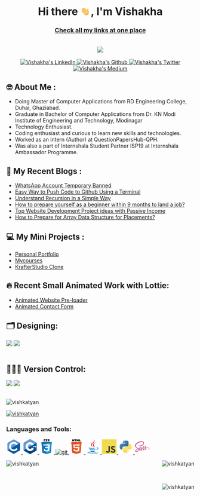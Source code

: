 
<div align="center">
<!--   <img src="https://user-images.githubusercontent.com/82721870/213884120-1a3ba595-1dcf-43fe-aff3-554c4386f7e2.png"> -->
  <h1>Hi there  <img src="https://github.com/eramkhann/eramkhann/blob/main/waving-hand-joypixels.gif" width="28">, I'm Vishakha </h1> 
  <h3> <a href="https://linktr.ee/vishkatyan"> Check all my links at one place </a> </h3> <br/>
  </div>
<div id="header" align="center">
  <img src="https://media.giphy.com/media/M9gbBd9nbDrOTu1Mqx/giphy.gif" width="100"/>
</div>
<p align="center">
<div id="badges" align="center">
  <a href="https://www.linkedin.com/in/vishkatyan/">
    <img src="https://img.shields.io/badge/LinkedIn-blue?style=for-the-badge&logo=linkedin&logoColor=white" alt="Vishakha's LinkedIn"/>
  </a>
   <a href="https://github.com/vishkatyan">
    <img src="https://img.shields.io/badge/Github-black?style=for-the-badge&logo=github&logoColor=white" alt="Vishakha's Github"/>
  </a>
  <a href="https://twitter.com/Vishkatyan">
    <img src="https://img.shields.io/badge/Twitter-blue?style=for-the-badge&logo=twitter&logoColor=white" alt="Vishakha's Twitter"/>
  </a>
  <a href="https://medium.com/@vish_katyan">
    <img src="https://img.shields.io/badge/Medium-12100E?style=for-the-badge&logo=medium&logoColor=white" alt="Vishakha's Medium"/>
  </a>
  
</div>
</p>

## 🤓 About Me :
- Doing Master of Computer Applications from RD Engineering College, Duhai, Ghaziabad.
- Graduate in Bachelor of Computer Applications from  Dr. KN Modi Institute of Engineering and Technology, Modinagar
- Technology Enthusiast.
- Coding enthusiast and curious to learn new skills and technologies.
- Worked as an intern (Author) at QuestionPapersHub-QPH. 
- Was also a part of Internshala Student Partner ISP19 at Internshala Ambassador Programme.

## 📝 My Recent Blogs :

- [WhatsApp Account Temporary Banned](https://medium.com/@vishkatyan/whatsapp-account-temporary-banned-12259fd71fb0) <br/>
- [Easy Way to Push Code to Github Using a Terminal](https://medium.com/@vish_katyan/easy-way-to-push-code-to-github-using-a-terminal-41a1c2856542) <br/>
- [Understand Recursion in a Simple Way](https://sharmavishakha1209.wixsite.com/blog-tech/post/understand-recursion-in-a-simple-way) <br/>
- [How to prepare yourself as a beginner within 9 months to land a job?](https://sharmavishakha1209.wixsite.com/blog-tech/post/how-to-prepare-yourself-as-a-beginner-in-9-months-to-crack-big-companies)
- [Top Website Development Project ideas with Passive Income](https://sharmavishakha1209.wixsite.com/blog-tech/post/top-website-development-project-ideas-with-passive-income)
- [How to Prepare for Array Data Structure for Placements?](https://sharmavishakha1209.wixsite.com/blog-tech/post/how-to-prepare-for-array-data-structure-for-placements)

## 💻 My Mini Projects :
- [ Personal Portfolio ](https://vishkatyan.netlify.app/)
- [ Mycourses ](https://mycoursespage.netlify.app/)
- [ KrafterStudio Clone ](https://krafterstudioclone.netlify.app)

## 🔥 Recent Small Animated Work with Lottie:
- [Animated Website Pre-loader](https://css-loader-animation.netlify.app/)
- [Animated Contact Form](https://contact-form-animated.netlify.app/)

## 🗂 Designing:
<div align="left">
  <img src="https://img.shields.io/badge/Canva-%2300C4CC.svg?style=for-the-badge&logo=Canva&logoColor=white">
    <img src="https://img.shields.io/badge/Framer-black?style=for-the-badge&logo=framer&logoColor=blue">
  </div>
<br/>

## 👩🏻‍💻 Version Control:
<div align="left">
  <img src="https://img.shields.io/badge/git-%23F05033.svg?style=for-the-badge&logo=git&logoColor=white">
    <img src="https://img.shields.io/badge/Github-black?style=for-the-badge&logo=github&logoColor=white">
  </div>
<br/>

<p align="left"> <img src="https://komarev.com/ghpvc/?username=vishkatyan&label=Profile%20views&color=0e75b6&style=flat" alt="vishkatyan" /> </p>

<p align="left"> <a href="https://twitter.com/vishkatyan" target="blank"><img src="https://img.shields.io/twitter/follow/vishkatyan?logo=twitter&style=for-the-badge" alt="vishkatyan" /></a> </p>

<h3 align="left">Languages and Tools:</h3>
<p align="left"> <a href="https://www.cprogramming.com/" target="_blank" rel="noreferrer"> <img src="https://raw.githubusercontent.com/devicons/devicon/master/icons/c/c-original.svg" alt="c" width="40" height="40"/> </a> <a href="https://www.w3schools.com/cpp/" target="_blank" rel="noreferrer"> <img src="https://raw.githubusercontent.com/devicons/devicon/master/icons/cplusplus/cplusplus-original.svg" alt="cplusplus" width="40" height="40"/> </a> <a href="https://www.w3schools.com/css/" target="_blank" rel="noreferrer"> <img src="https://raw.githubusercontent.com/devicons/devicon/master/icons/css3/css3-original-wordmark.svg" alt="css3" width="40" height="40"/> </a> <a href="https://git-scm.com/" target="_blank" rel="noreferrer"> <img src="https://www.vectorlogo.zone/logos/git-scm/git-scm-icon.svg" alt="git" width="40" height="40"/> </a> <a href="https://www.w3.org/html/" target="_blank" rel="noreferrer"> <img src="https://raw.githubusercontent.com/devicons/devicon/master/icons/html5/html5-original-wordmark.svg" alt="html5" width="40" height="40"/> </a> <a href="https://www.java.com" target="_blank" rel="noreferrer"> <img src="https://raw.githubusercontent.com/devicons/devicon/master/icons/java/java-original.svg" alt="java" width="40" height="40"/> </a> <a href="https://developer.mozilla.org/en-US/docs/Web/JavaScript" target="_blank" rel="noreferrer"> <img src="https://raw.githubusercontent.com/devicons/devicon/master/icons/javascript/javascript-original.svg" alt="javascript" width="40" height="40"/> </a> <a href="https://www.python.org" target="_blank" rel="noreferrer"> <img src="https://raw.githubusercontent.com/devicons/devicon/master/icons/python/python-original.svg" alt="python" width="40" height="40"/> </a> <a href="https://sass-lang.com" target="_blank" rel="noreferrer"> <img src="https://raw.githubusercontent.com/devicons/devicon/master/icons/sass/sass-original.svg" alt="sass" width="40" height="40"/> </a> </p>

<p><img align="left" top="20px" src="https://github-readme-stats.vercel.app/api/top-langs?username=vishkatyan&show_icons=true&locale=en&theme=tokyonight" alt="vishkatyan" /></p>

<p>&nbsp;<img align="right" src="https://github-readme-stats.vercel.app/api?username=vishkatyan&show_icons=true&locale=en&theme=tokyonight" alt="vishkatyan" /></p>
<br/>
<p><img align="right" src="https://github-readme-streak-stats.herokuapp.com/?user=vishkatyan&theme=tokyonight" alt="vishkatyan" /></p>

<!--
**vishkatyan/vishkatyan** is a ✨ _special_ ✨ repository because its `README.md` (this file) appears on your GitHub profile.

Here are some ideas to get you started:
- 🔭 I’m currently working for ... Timidlly India Pvt. Ltd.
- 🔭 I’m currently the Founder of ... Internship Alerts
- 🌱 I’m currently learning ... Full Stack Development
- 👯 I’m looking to collaborate ... for Internship Alerts
-->
